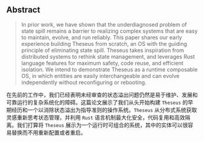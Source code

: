 ## Abstract

>In prior work, we have shown that the underdiagnosed problem of state spill remains a barrier to realizing complex systems that are easy to maintain, evolve, and run reliably. This paper shares our early experience building Theseus from scratch, an OS with the guiding principle of eliminating state spill. Theseus takes inspiration from distributed systems to rethink state management, and leverages Rust language features for maximum safety, code reuse, and efficient isolation. We intend to demonstrate Theseus as a runtime composable OS, in which entities are easily interchangeable and can evolve independently without reconfiguring or rebooting.

在先前的工作中，我们已经表明未经审查的状态溢出问题仍然是易于维护、发展和可靠运行的复杂系统化的障碍。这篇论文展示了我们从头开始构建 `Theseus` 的早期经历和一个以消除状态溢出为指导准则的操作系统。`Theseus` 从分布式系统获取灵感重新思考状态管理，并利用 `Rust` 语言机制最大化安全，代码复用和高效隔离。我们打算将 `Theseus` 展示为一个运行时可组合的系统，其中的实体可以很容易替换而不用重新配置或者重启。


